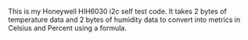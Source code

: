 This is my Honeywell HIH6030 i2c self test code. It takes 2 bytes of temperature data and 2 bytes of humidity data to convert into metrics in Celsius and Percent using a formula. 
